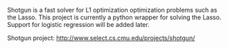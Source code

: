 Shotgun is a fast solver for L1 optimization optimization problems
such as the Lasso.  This project is currently a python wrapper
for solving the Lasso.  Support for logistic regression will be
added later.

Shotgun project: http://www.select.cs.cmu.edu/projects/shotgun/
